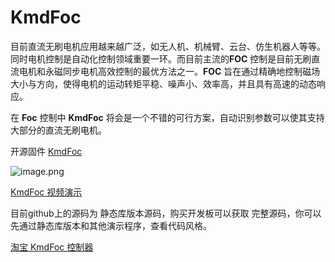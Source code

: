 # KmdFoc


目前直流无刷电机应用越来越广泛，如无人机、机械臂、云台、仿生机器人等等。同时电机控制是自动化控制领域重要一环。而目前主流的**FOC** 控制是目前无刷直流电机和永磁同步电机高效控制的最优方法之一。**FOC** 旨在通过精确地控制磁场大小与方向，使得电机的运动转矩平稳、噪声小、效率高，并且具有高速的动态响应。

在 **Foc** 控制中 **KmdFoc** 将会是一个不错的可行方案，自动识别参数可以使其支持大部分的直流无刷电机。

开源固件 [KmdFoc](https://github.com/vseasky/KmdFoc)

![image.png](https://www.liuwei.pub/kmdfoc/2023/01/18/63c78a4535a41.png)

<!-- <ArtPlayer
  src="https://www.liuwei.pub/blog/kmdfoc/WIN_20220722_19_44_53_Pro_7_2.mp4"
  poster="https://www.liuwei.pub/kmdfoc/2023/01/18/63c78a31ea6ab.png"
/> -->

[KmdFoc 视频演示](https://www.bilibili.com/video/BV1BY4y1j7U6/?spm_id_from=333.337.search-card.all.click)


目前github上的源码为 静态库版本源码，购买开发板可以获取 完整源码，你可以先通过静态库版本和其他演示程序，查看代码风格。


[淘宝 KmdFoc 控制器](https://m.tb.cn/h.gfOaykp?tk=bMPzWCR8Cfz)